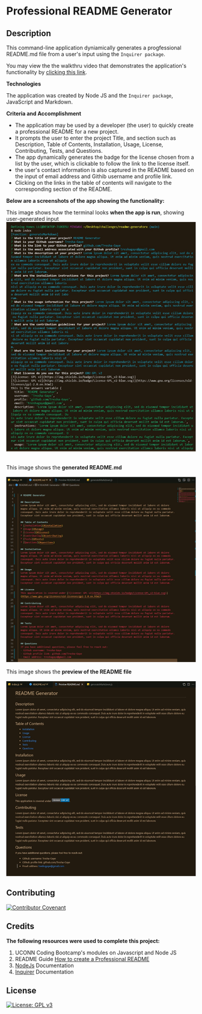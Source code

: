 # Professional README Generator

## Description

This command-line application dyniamically generates a progfessional README.md file from a user's input using the `Inquirer package`. 

You may view the the walkthru video that demonstrates the application's functionality by [clicking this link](https://watch.screencastify.com/v/WjopY5MkethUYv8shgpI).


**Technologies**  

The application was created by Node JS and the `Inquirer package`, JavaScript and Markdown.

**Criteria and Accomplishment**

- The application may be used by a developer (the user) to quickly create a professional README for a new project.
- It prompts the user to enter the project Title, and section such  as Description, Table of Contents, Installation, Usage, License, Contributing, Tests, and Questions.
- The app dynamically generates the badge for the license chosen from a list by the user, which is clickable to follow the link to the license itself.
- the user's contact information is also captured in the README based on the input of email address and Githib username and profile link. 
- Clicking on the links in the table of contents will navigate to the corresponding section of the README.

**Below are a screenshots of the app showing the functionality:**

This image shows how the terminal looks **when the app is run**, showing user-generated input
<br>
![README Generator](./assets/images/console-log.jpg)  
<br>

This image shows the **generated README.md**  
<br>
![README Generator](./assets/images/raw-readme.jpg)


This image shows the **preview of the README file**  
<br>
![README Generator](./assets/images/preview-readme.jpg)

## Contributing

[![Contributor Covenant](https://img.shields.io/badge/Contributor%20Covenant-2.1-4baaaa.svg)](code_of_conduct.md)

## Credits

**The following resources were used to complete this project:**
1. UCONN Coding Bootcamp's modules on Javascript and Node JS
2. README Guide [How to create a Professional README](./readme-guide.md)
3. [NodeJs](https://nodejs.org/api/modules.html) Documentation 
4. [Inquirer](https://www.npmjs.com/package/inquirer/v/8.2.0) Documentation 

## License
[![License: GPL v3](https://img.shields.io/badge/License-GPLv3-blue.svg)](https://www.gnu.org/licenses/gpl-3.0)




